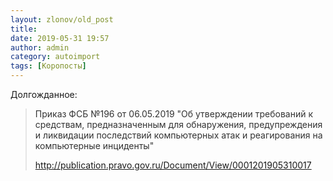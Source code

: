 ```yaml
---
layout: zlonov/old_post
title: 
date: 2019-05-31 19:57
author: admin
category: autoimport
tags: [Коропосты]
---
```

Долгожданное:
<blockquote><span style="caret-color: rgb(51, 51, 51); color: rgb(51, 51, 51); font-family: -apple-system, BlinkMacSystemFont, Roboto," helvetica neue arial sans-serif font-size: font-style: normal font-variant-caps: font-weight: letter-spacing: orphans: auto text-align: start text-indent: text-transform: none white-space: widows: word-spacing: rgba background-color: rgb text-decoration: display: inline float:>Приказ ФСБ </span><span style="caret-color: rgb(51, 51, 51); color: rgb(51, 51, 51); font-family: -apple-system, BlinkMacSystemFont, Roboto," helvetica neue arial sans-serif font-size: font-style: normal font-variant-caps: font-weight: letter-spacing: orphans: auto text-align: start text-indent: text-transform: none white-space: widows: word-spacing: rgba background-color: rgb text-decoration: display: inline float:>№196</span><span style="caret-color: rgb(51, 51, 51); color: rgb(51, 51, 51); font-family: -apple-system, BlinkMacSystemFont, Roboto," helvetica neue arial sans-serif font-size: font-style: normal font-variant-caps: font-weight: letter-spacing: orphans: auto text-align: start text-indent: text-transform: none white-space: widows: word-spacing: rgba background-color: rgb text-decoration: display: inline float:> от 06.05.2019 "Об утверждении требований к средствам, предназначенным для обнаружения, предупреждения и ликвидации последствий компьютерных атак и реагирования на компьютерные инциденты"</span>

<a href="http://publication.pravo.gov.ru/Document/View/0001201905310017">http://publication.pravo.gov.ru/Document/View/0001201905310017</a>


